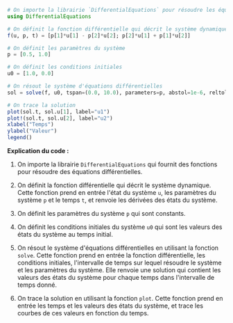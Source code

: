 ```julia
# On importe la librairie `DifferentialEquations` pour résoudre les équations différentielles
using DifferentialEquations

# On définit la fonction différentielle qui décrit le système dynamique
f(u, p, t) = [p[1]*u[1] - p[2]*u[2]; p[2]*u[1] + p[1]*u[2]]

# On définit les paramètres du système
p = [0.5, 1.0]

# On définit les conditions initiales
u0 = [1.0, 0.0]

# On résout le système d'équations différentielles
sol = solve(f, u0, tspan=(0.0, 10.0), parameters=p, abstol=1e-6, reltol=1e-6)

# On trace la solution
plot(sol.t, sol.u[1], label="u1")
plot!(sol.t, sol.u[2], label="u2")
xlabel("Temps")
ylabel("Valeur")
legend()
```

**Explication du code :**

1. On importe la librairie `DifferentialEquations` qui fournit des fonctions pour résoudre des équations différentielles.

2. On définit la fonction différentielle qui décrit le système dynamique. Cette fonction prend en entrée l'état du système `u`, les paramètres du système `p` et le temps `t`, et renvoie les dérivées des états du système.

3. On définit les paramètres du système `p` qui sont constants.

4. On définit les conditions initiales du système `u0` qui sont les valeurs des états du système au temps initial.

5. On résout le système d'équations différentielles en utilisant la fonction `solve`. Cette fonction prend en entrée la fonction différentielle, les conditions initiales, l'intervalle de temps sur lequel résoudre le système et les paramètres du système. Elle renvoie une solution qui contient les valeurs des états du système pour chaque temps dans l'intervalle de temps donné.

6. On trace la solution en utilisant la fonction `plot`. Cette fonction prend en entrée les temps et les valeurs des états du système, et trace les courbes de ces valeurs en fonction du temps.
